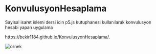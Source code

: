 # KonvulusyonHesaplama
Sayisal isaret islemi dersi icin p5.js kutuphanesi kullanilarak konvulusyon hesabi yapan uygulama

https://bekir1184.github.io/KonvulusyonHesaplama/.

![ornek](https://user-images.githubusercontent.com/47231687/79080962-ccb49180-7d21-11ea-9292-c338fdf28bb5.png)
